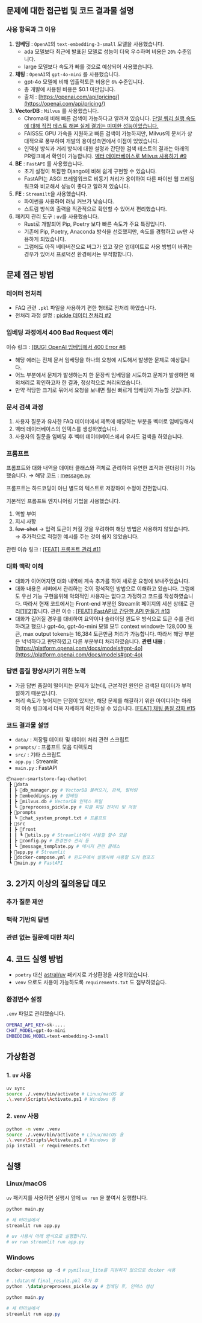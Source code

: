 ## 문제에 대한 접근법 및 코드 결과물 설명

### 사용 항목과 그 이유

1. **임베딩** : `OpenAI`의 `text-embedding-3-small` 모델을 사용했습니다.
    - ada 모델보다 최근에 발표된 모델로 성능이 더욱 우수하며 비용은 `20%` 수준입니다.
    - large 모델보다 속도가 빠를 것으로 예상되어 사용했습니다.
2. **채팅** : `OpenAI`의 `gpt-4o-mini` 를 사용했습니다.
    - gpt-4o 모델에 비해 입출력토큰 비용은 `6%` 수준입니다.
    - 총 개발에 사용된 비용은 $0.1 미만입니다.
    - 출처 : [https://openai.com/api/pricing/](https://openai.com/api/pricing/)
3. **VectorDB** : `Milvus` 를 사용했습니다.
    - Chroma에 비해 빠른 검색이 가능하다고 알려져 있습니다.
    [단일 쿼리 실행 속도에 대해 직접 테스트 해본 실제 결과는 미미한 성능이었습니다.](https://github.com/kooqooo/mirae-asset-ai-data-festa/blob/af89c5b35f25f1accc699b2f7a120885d86843b9/data/vectorstores.py#L68C3-L95C58)
    - FAISS도 GPU 가속을 지원하고 빠른 검색이 가능하지만, Milvus의 문서가 상대적으로 풍부하여 개발의 용이성측면에서 이점이 있었습니다.
    - 인덱싱 방식과 거리 방식에 대한 설명과 간단한 검색 테스트의 결과는 아래의 PR링크에서 확인이 가능합니다.
     [벡터 데이터베이스로 Milvus 사용하기 #9](https://github.com/kooqooo/naver-smartstore-faq-chatbot/pull/9)
4. **BE** : `FastAPI` 를 사용했습니다. 
    - 초기 설정이 복잡한 Django에 비해 쉽게 구현할 수 있습니다.
    - FastAPI는 ASGI 프레임워크로 비동기 처리가 용이하여 다른 파이썬 웹 프레임워크와 비교해서 성능이 좋다고 알려져 있습니다.
5. **FE** : `Streamilt`을 사용했습니다. 
    - 파이썬을 사용하여 러닝 커브가 낮습니다.
    - 스트림 방식의 출력을 직관적으로 확인할 수 있어서 편리했습니다.
6. 패키지 관리 도구 : `uv`를 사용했습니다.
    - Rust로 개발되어 Pip, Poetry 보다 빠른 속도가 주요 특징입니다.
    - 기존에 Pip, Poetry, Anaconda 방식을 선호했지만, 속도를 경험하고 uv만 사용하게 되었습니다.
    - 그럼에도 아직 베타버전으로 버그가 있고 잦은 업데이트로 사용 방법이 바뀌는 경우가 있어서 프로덕션 환경에서는 부적합합니다.

## 문제 접근 방법

### 데이터 전처리

- FAQ 관련 `.pkl` 파일을 사용하기 편한 형태로 전처리 하였습니다.
- 전처리 과정 설명 : [pickle 데이터 전처리 #2](https://github.com/kooqooo/naver-smartstore-faq-chatbot/pull/2)

### 임베딩 과정에서 400 Bad Request 에러

이슈 링크 : [[BUG] OpenAI 임베딩에서 400 Error #8](https://github.com/kooqooo/naver-smartstore-faq-chatbot/issues/8)

- 해당 에러는 전체 문서 임베딩을 하나의 요청에 시도해서 발생한 문제로 예상됩니다.
- 어느 부분에서 문제가 발생하는지 한 문장씩 임베딩을 시도하고 문제가 발생하면 예외처리로 확인하고자 한 결과, 정상적으로 처리되었습니다.
- 만약 적당한 크기로 묶어서 요청을 보내면 훨씬 빠르게 임베딩이 가능할 것입니다.

### 문서 검색 과정

1. 사용자 질문과 유사한 FAQ 데이터에서 제목에 해당하는 부분을 벡터로 임베딩해서
2. 벡터 데이터베이스의 인덱스를 생성하였습니다.
3. 사용자의 질문을 임베딩 후 벡터 데이터베이스에서 유사도 검색을 하였습니다.

### 프롬프트

프롬프트와 대화 내역을 데이터 클래스와 객체로 관리하여 유연한 조작과 렌더링이 가능했습니다.
→ 해당 코드 : [message.py](https://github.com/kooqooo/naver-smartstore-faq-chatbot/blob/main/src/message_template.py)

프롬프트는 하드코딩이 아닌 별도의 텍스트로 저장하여 수정이 간편합니다.

기본적인 프롬프트 엔지니어링 기법을 사용했습니다.

1. 역할 부여
2. 지시 사항
3. ~~few-shot~~ 
→ 입력 토큰이 커질 것을 우려하여 해당 방법은 사용하지 않았습니다.
→ 추가적으로 적절한 예시를 주는 것이 쉽지 않았습니다.

관련 이슈 링크 : [[FEAT] 프롬프트 관리 #11](https://github.com/kooqooo/naver-smartstore-faq-chatbot/issues/11)

### 대화 맥락 이해

- 대화가 이어어지면 대화 내역에 계속 추가를 하여 새로운 요청에 보내주었습니다.
- 대화 내용은 서버에서 관리하는 것이 정석적인 방법으로 이해하고 있습니다. 그럼에도 우선 기능 구현을위해 악의적인 사용자는 없다고 가정하고 코드를 작성하였습니다. 따라서 현재 코드에서는 Front-end 부분인 Streamlit 페이지의 세션 상태로 관리[[1]](https://github.com/kooqooo/naver-smartstore-faq-chatbot/blob/1874cbcd1482312c7fbc545e9ea0bea126cc6da0/app.py#L25C1-L28C51)[[2]](https://github.com/kooqooo/naver-smartstore-faq-chatbot/blob/1874cbcd1482312c7fbc545e9ea0bea126cc6da0/src/front/utils.py#L84-L86)합니다.
관련 이슈 : [[FEAT] FastAPI로 간단한 API 만들기 #13](https://github.com/kooqooo/naver-smartstore-faq-chatbot/issues/13)
- 대화가 길어질 경우를 대비하여 요약이나 슬라이딩 윈도우 방식으로 토큰 수를 관리하려고 했으나 gpt-4o, gpt-4o-mini 모델 모두 context window는 128,000 토큰, max output tokens는 16,384 토큰만큼 처리가 가능합니다. 따라서 해당 부분은 넉넉하다고 판단하였고 다른 부분부터 처리하였습니다.
**관련 내용** : [https://platform.openai.com/docs/models#gpt-4o](https://platform.openai.com/docs/models#gpt-4o)

### 답변 품질 향상시키기 위한 노력

- 가끔 답변 품질이 떨어지는 문제가 있는데, 근본적인 원인은 검색된 데이터가 부적절하기 때문입니다.
- 처리 속도가 늦어지는 단점이 있지만, 해당 문제를 해결하기 위한 아이디어는 아래의 이슈 링크에서 더욱 자세하게 확인하실 수 있습니다.
[[FEAT] 채팅 품질 강화 #15](https://github.com/kooqooo/naver-smartstore-faq-chatbot/issues/15)

### 코드 결과물 설명

- `data/` : 저장될 데이터 및 데이터 처리 관련 스크립트
- `prompts/` : 프롬프트 모음 디렉토리
- `src/` : 기타 스크립트
- `app.py` : Streamlit
- `main.py` : FastAPI

```bash
📦naver-smartstore-faq-chatbot
 ┣ 📂data
 ┃ ┣ 📜db_manager.py # VectorDB 불러오기, 검색, 필터링
 ┃ ┣ 📜embeddings.py # 임베딩
 ┃ ┣ 📜milvus.db # VectorDB 인덱스 파일
 ┃ ┗ 📜preprocess_pickle.py # 피클 파일 전처리 및 저장
 ┣ 📂prompts
 ┃ ┗ 📜chat_system_prompt.txt # 프롬프트
 ┣ 📂src
 ┃ ┣ 📂front
 ┃ ┃ ┗ 📜utils.py # Streamlit에서 사용할 함수 모음
 ┃ ┣ 📜config.py # 환경변수 관리 등
 ┃ ┗ 📜message_template.py # 메시지 관련 클래스
 ┣ 📜app.py # Streamlit 
 ┣ 📜docker-compose.yml # 윈도우에서 실행시에 사용할 도커 컴포즈
 ┗ 📜main.py # FastAPI
```

## 3. 2가지 이상의 질의응답 데모

### 추가 질문 제안



### 맥락 기반의 답변



### 관련 없는 질문에 대한 처리



## 4. 코드 실행 방법

- `poetry` 대신 [astral/uv](https://docs.astral.sh/uv/) 패키지로 가상환경을 사용하였습니다.
- `venv` 으로도 사용이 가능하도록 `requirements.txt` 도 첨부하였습다.

### 환경변수 설정

`.env` 파일로 관리했습니다.

```bash
OPENAI_API_KEY=sk-....
CHAT_MODEL=gpt-4o-mini
EMBEDDING_MODEL=text-embedding-3-small
```

## 가상환경

### 1. `uv` 사용

```bash
uv sync
source ./.venv/bin/activate # Linux/macOS 용
.\.venv\Scripts\Activate.ps1 # Windows 용
```

### 2. `venv` 사용

```bash
python -m venv .venv
source ./.venv/bin/activate # Linux/macOS 용
.\.venv\Scripts\Activate.ps1 # Windows 용
pip install -r requirements.txt
```

## 실행

### Linux/macOS

`uv` 패키지를 사용하면 실행시 앞에 `uv run` 을 붙여서 실행합니다.

```bash
python main.py

# 새 터미널에서
streamlit run app.py

# uv 사용시 아래 방식으로 실행합니다.
# uv run streamlit run app.py
```

### Windows

```powershell
docker-compose up -d # pymilvus_lite를 지원하지 않으므로 docker 사용

# .\data\에 final_result.pkl 추가 후
python .\data\preprocess_pickle.py # 임베딩 후, 인덱스 생성

python main.py

# 새 터미널에서
streamlit run app.py
```
